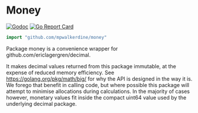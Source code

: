 # Money

[![Godoc](https://img.shields.io/badge/godoc-money-blue.svg)](https://godoc.org/github.com/mpwalkerdine/money)
[![Go Report Card](https://goreportcard.com/badge/github.com/mpwalkerdine/money)](https://goreportcard.com/report/github.com/mpwalkerdine/money)

```go
import "github.com/mpwalkerdine/money"
```

Package money is a convenience wrapper for github.com/ericlagergren/decimal.

It makes decimal values returned from this package immutable, at the expense of reduced memory efficiency.
See https://golang.org/pkg/math/big/ for why the API is designed in the way it is.
We forego that benefit in calling code, but where possible this package will attempt to minimise allocations during calculations.
In the majority of cases however, monetary values fit inside the compact uint64 value used by the underlying decimal package.